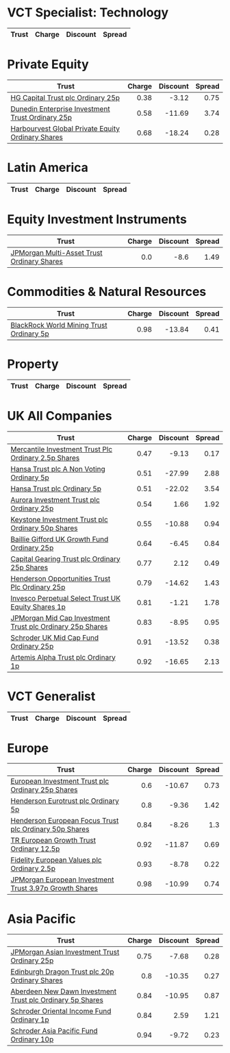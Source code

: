 # VCT Specialist: Technology
| Trust | Charge | Discount | Spread |
| ----- | ------:| --------:| ------:|
# Private Equity
| Trust | Charge | Discount | Spread |
| ----- | ------:| --------:| ------:|
|[HG Capital Trust plc Ordinary 25p](https://www.hl.co.uk/shares/shares-search-results/0392105 "Link")|0.38|-3.12|0.75|
|[Dunedin Enterprise Investment Trust Ordinary 25p](https://www.hl.co.uk/shares/shares-search-results/0577656 "Link")|0.58|-11.69|3.74|
|[Harbourvest Global Private Equity Ordinary Shares](https://www.hl.co.uk/shares/shares-search-results/BR30MJ8 "Link")|0.68|-18.24|0.28|
# Latin America
| Trust | Charge | Discount | Spread |
| ----- | ------:| --------:| ------:|
# Equity Investment Instruments
| Trust | Charge | Discount | Spread |
| ----- | ------:| --------:| ------:|
|[JPMorgan Multi-Asset Trust Ordinary Shares](https://www.hl.co.uk/shares/shares-search-results/BFWJJT1 "Link")|0.0|-8.6|1.49|
# Commodities & Natural Resources
| Trust | Charge | Discount | Spread |
| ----- | ------:| --------:| ------:|
|[BlackRock World Mining Trust Ordinary 5p](https://www.hl.co.uk/shares/shares-search-results/0577485 "Link")|0.98|-13.84|0.41|
# Property
| Trust | Charge | Discount | Spread |
| ----- | ------:| --------:| ------:|
# UK All Companies
| Trust | Charge | Discount | Spread |
| ----- | ------:| --------:| ------:|
|[Mercantile Investment Trust Plc Ordinary 2.5p Shares](https://www.hl.co.uk/shares/shares-search-results/BF4JDH5 "Link")|0.47|-9.13|0.17|
|[Hansa Trust plc A Non Voting Ordinary 5p](https://www.hl.co.uk/shares/shares-search-results/0787983 "Link")|0.51|-27.99|2.88|
|[Hansa Trust plc Ordinary 5p](https://www.hl.co.uk/shares/shares-search-results/0787972 "Link")|0.51|-22.02|3.54|
|[Aurora Investment Trust plc Ordinary 25p](https://www.hl.co.uk/shares/shares-search-results/0063326 "Link")|0.54|1.66|1.92|
|[Keystone Investment Trust plc Ordinary 50p Shares](https://www.hl.co.uk/shares/shares-search-results/0491206 "Link")|0.55|-10.88|0.94|
|[Baillie Gifford UK Growth Fund Ordinary 25p](https://www.hl.co.uk/shares/shares-search-results/0791348 "Link")|0.64|-6.45|0.84|
|[Capital Gearing Trust plc Ordinary 25p Shares](https://www.hl.co.uk/shares/shares-search-results/0173861 "Link")|0.77|2.12|0.49|
|[Henderson Opportunities Trust Plc Ordinary 25p](https://www.hl.co.uk/shares/shares-search-results/0853657 "Link")|0.79|-14.62|1.43|
|[Invesco Perpetual Select Trust UK Equity Shares 1p](https://www.hl.co.uk/shares/shares-search-results/B1DPVL6 "Link")|0.81|-1.21|1.78|
|[JPMorgan Mid Cap Investment Trust plc Ordinary 25p Shares](https://www.hl.co.uk/shares/shares-search-results/0235761 "Link")|0.83|-8.95|0.95|
|[Schroder UK Mid Cap Fund Ordinary 25p](https://www.hl.co.uk/shares/shares-search-results/0610841 "Link")|0.91|-13.52|0.38|
|[Artemis Alpha Trust plc Ordinary 1p](https://www.hl.co.uk/shares/shares-search-results/0435594 "Link")|0.92|-16.65|2.13|
# VCT Generalist
| Trust | Charge | Discount | Spread |
| ----- | ------:| --------:| ------:|
# Europe
| Trust | Charge | Discount | Spread |
| ----- | ------:| --------:| ------:|
|[European Investment Trust plc Ordinary 25p Shares](https://www.hl.co.uk/shares/shares-search-results/0329501 "Link")|0.6|-10.67|0.73|
|[Henderson Eurotrust plc Ordinary 5p](https://www.hl.co.uk/shares/shares-search-results/0419929 "Link")|0.8|-9.36|1.42|
|[Henderson European Focus Trust plc Ordinary 50p Shares](https://www.hl.co.uk/shares/shares-search-results/0526885 "Link")|0.84|-8.26|1.3|
|[TR European Growth Trust Ordinary 12.5p](https://www.hl.co.uk/shares/shares-search-results/0906692 "Link")|0.92|-11.87|0.69|
|[Fidelity European Values plc Ordinary 2.5p](https://www.hl.co.uk/shares/shares-search-results/BK1PKQ9 "Link")|0.93|-8.78|0.22|
|[JPMorgan European Investment Trust 3.97p Growth Shares](https://www.hl.co.uk/shares/shares-search-results/B18JK16 "Link")|0.98|-10.99|0.74|
# Asia Pacific
| Trust | Charge | Discount | Spread |
| ----- | ------:| --------:| ------:|
|[JPMorgan Asian Investment Trust Ordinary 25p](https://www.hl.co.uk/shares/shares-search-results/0132077 "Link")|0.75|-7.68|0.28|
|[Edinburgh Dragon Trust plc 20p Ordinary Shares](https://www.hl.co.uk/shares/shares-search-results/0294502 "Link")|0.8|-10.35|0.27|
|[Aberdeen New Dawn Investment Trust plc Ordinary 5p Shares](https://www.hl.co.uk/shares/shares-search-results/BBM56V2 "Link")|0.84|-10.95|0.87|
|[Schroder Oriental Income Fund Ordinary 1p](https://www.hl.co.uk/shares/shares-search-results/B0CRWN5 "Link")|0.84|2.59|1.21|
|[Schroder Asia Pacific Fund Ordinary 10p](https://www.hl.co.uk/shares/shares-search-results/0791887 "Link")|0.94|-9.72|0.23|
